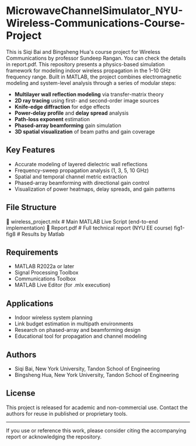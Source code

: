 # MicrowaveChannelSimulator_NYU-Wireless-Communications-Course-Project
This is Siqi Bai and Bingsheng Hua's course project for Wireless Communications by professor Sundeep Rangan. You can check the details in report.pdf.
This repository presents a physics-based simulation framework for modeling indoor wireless propagation in the 1–10 GHz frequency range. Built in MATLAB, the project combines electromagnetic modeling and system-level analysis through a series of modular steps:

- **Multilayer wall reflection modeling** via transfer-matrix theory
- **2D ray tracing** using first- and second-order image sources
- **Knife-edge diffraction** for edge effects
- **Power-delay profile** and **delay spread** analysis
- **Path-loss exponent** estimation
- **Phased-array beamforming** gain simulation
- **3D spatial visualization** of beam paths and gain coverage

## Key Features

- Accurate modeling of layered dielectric wall reflections
- Frequency-sweep propagation analysis (1, 3, 5, 10 GHz)
- Spatial and temporal channel metric extraction
- Phased-array beamforming with directional gain control
- Visualization of power heatmaps, delay spreads, and gain patterns

## File Structure

📁 wireless_project.mlx # Main MATLAB Live Script (end-to-end implementation)
📄 Report.pdf # Full technical report (NYU EE course)
fig1-fig8 # Results by Matlab

## Requirements

- MATLAB R2022a or later
- Signal Processing Toolbox
- Communications Toolbox
- MATLAB Live Editor (for .mlx execution)

## Applications

- Indoor wireless system planning
- Link budget estimation in multipath environments
- Research on phased-array and beamforming design
- Educational tool for propagation and channel modeling

## Authors

- Siqi Bai, New York University, Tandon School of Engineering  
- Bingsheng Hua, New York University, Tandon School of Engineering  

## License

This project is released for academic and non-commercial use. Contact the authors for reuse in published or proprietary tools.

---

If you use or reference this work, please consider citing the accompanying report or acknowledging the repository.
